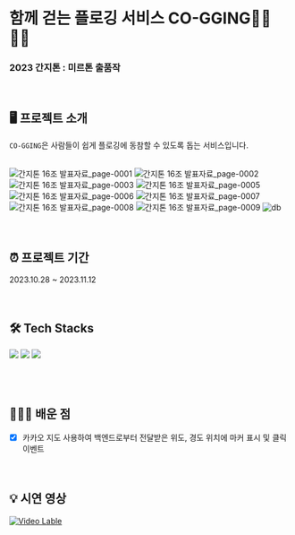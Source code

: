 # 함께 걷는 플로깅 서비스 CO-GGING🚶‍♂️🚶‍♀️

### 2023 간지톤 : 미르톤 출품작

<br>

## 🖥️ 프로젝트 소개
`CO-GGING`은 사람들이 쉽게 플로깅에 동참할 수 있도록 돕는 서비스입니다. <br><br>

![간지톤 16조 발표자료_page-0001](https://github.com/2023-Ganzithon/Team16/assets/80433455/3683e936-4db5-44bf-b849-9977fc93f035)
![간지톤 16조 발표자료_page-0002](https://github.com/2023-Ganzithon/Team16/assets/80433455/6350e68b-601f-4c43-aa3f-4f671d0cbff9)
![간지톤 16조 발표자료_page-0003](https://github.com/2023-Ganzithon/Team16/assets/80433455/4cfa7fc4-8e73-4ce1-950e-bd605b692e5f)
![간지톤 16조 발표자료_page-0005](https://github.com/2023-Ganzithon/Team16/assets/80433455/832719c4-89ac-41b9-99c2-98168fca6c7e)
![간지톤 16조 발표자료_page-0006](https://github.com/2023-Ganzithon/Team16/assets/80433455/5964ec7f-f8e2-4a96-b8de-a6eac1fcc6ec)
![간지톤 16조 발표자료_page-0007](https://github.com/2023-Ganzithon/Team16/assets/80433455/3c54ef0f-a3a8-483a-8de2-407861931335)
![간지톤 16조 발표자료_page-0008](https://github.com/2023-Ganzithon/Team16/assets/80433455/15c3cf64-e300-46da-8c4a-7acb8b739ebc)
![간지톤 16조 발표자료_page-0009](https://github.com/2023-Ganzithon/Team16/assets/80433455/4c80aa0c-31ed-45a2-8b6d-720d0c5b3b04)
![db](https://github.com/2023-Ganzithon/Team16/assets/80433455/c5877857-e395-4a6f-ac53-76a244c7747c)
<br><br><br>

## ⏰ 프로젝트 기간
2023.10.28 ~ 2023.11.12
<br><br><br>

## 🛠️ Tech Stacks
<div>
  <img src="https://img.shields.io/badge/react-61DAFB?style=for-the-badge&logo=react&logoColor=white">
  <img src="https://img.shields.io/badge/springboot-6DB33F?style=for-the-badge&logo=springboot&logoColor=white">
  <img src="https://img.shields.io/badge/mysql-4479A1?style=for-the-badge&logo=mysql&logoColor=white">
</div>
<br><br><br>

## 👩🏻‍💻 배운 점
- [x] 카카오 지도 사용하여 백엔드로부터 전달받은 위도, 경도 위치에 마커 표시 및 클릭 이벤트
<br><br><br>

## 💡 시연 영상
[![Video Lable](http://img.youtube.com/vi/9y-Od0CJ6w0/0.jpg)](https://youtu.be/9y-Od0CJ6w0?si=1zrIpLjKpifRz0Xr)
